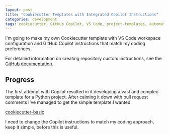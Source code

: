 ```yaml
---
layout: post
title: "Cookiecutter Templates with Integrated Copilot Instructions"
categories: development
tags: cookiecutter, GitHub Copilot, VS Code, project-templates, automation
---
```


I'm going to make my own Cookiecutter template with VS Code workspace configuration and GitHub Copilot instructions that match my coding preferences.


For detailed information on creating repository custom instructions, see the [GitHub documentation](https://docs.github.com/en/copilot/how-tos/configure-custom-instructions/add-repository-instructions#creating-a-repository-custom-instructions-file).

## Progress

The first attempt with Copilot resulted in it developing a vast and complex template for a Python project. After calming it down with pull request comments I've managed to get the simple template I wanted.

[cookiecutter-basic](https://github.com/davegoopot/cookiecutter-basic)

I need to change the Copilot instructions to match my coding approach, keep it simple, before this is useful. 